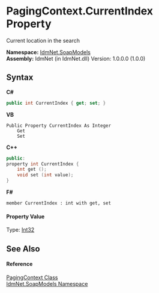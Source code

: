 # PagingContext.CurrentIndex Property 
 

Current location in the search

**Namespace:**&nbsp;<a href="N_IdmNet_SoapModels">IdmNet.SoapModels</a><br />**Assembly:**&nbsp;IdmNet (in IdmNet.dll) Version: 1.0.0.0 (1.0.0)

## Syntax

**C#**<br />
``` C#
public int CurrentIndex { get; set; }
```

**VB**<br />
``` VB
Public Property CurrentIndex As Integer
	Get
	Set
```

**C++**<br />
``` C++
public:
property int CurrentIndex {
	int get ();
	void set (int value);
}
```

**F#**<br />
``` F#
member CurrentIndex : int with get, set

```


#### Property Value
Type: <a href="http://msdn2.microsoft.com/en-us/library/td2s409d" target="_blank">Int32</a>

## See Also


#### Reference
<a href="T_IdmNet_SoapModels_PagingContext">PagingContext Class</a><br /><a href="N_IdmNet_SoapModels">IdmNet.SoapModels Namespace</a><br />